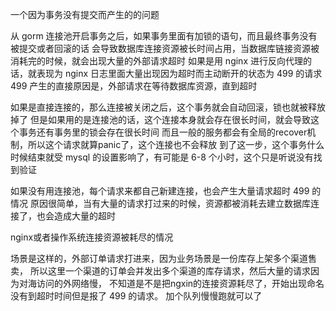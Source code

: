 一个因为事务没有提交而产生的的问题

从 gorm 连接池开启事务之后，如果事务里面有加锁的语句，而且最终事务没有被提交或者回滚的话
会导致数据库连接资源被长时间占用，当数据库链接资源被消耗完的时候，就会出现大量的外部请求超时
如果是用 nginx 进行反向代理的话，就表现为 nginx 日志里面大量出现因为超时而主动断开的状态为 499 的请求
499 产生的直接原因是，外部请求在等待数据库资源，直到超时

如果是直接连接的，那么连接被关闭之后，这个事务就会自动回滚，锁也就被释放掉了
但是如果用的是连接池的话，这个连接本身就会存在很长时间，就会导致这个事务还有事务里的锁会存在很长时间
而且一般的服务都会有全局的recover机制，所以这个请求就算panic了，这个连接也不会释放
到了这一步，这个事务什么时候结束就受 mysql 的设置影响了，有可能是 6-8 个小时，这个只是听说没有找到验证

如果没有用连接池，每个请求来都自己新建连接，也会产生大量请求超时 499 的情况
原因很简单，当有大量的请求打过来的时候，资源都被消耗去建立数据库连接了，也会造成大量的超时

nginx或者操作系统连接资源被耗尽的情况

场景是这样的，外部订单请求打进来，因为业务场景是一份库存上架多个渠道售卖，
所以这里一个渠道的订单会并发出多个渠道的库存请求，然后大量的请求因为对海访问的外网络慢，
不知道是不是把ngxin的连接资源耗尽了，开始出现命名没有到超时时间但是报了 499 的请求。
加个队列慢慢跑就可以了
